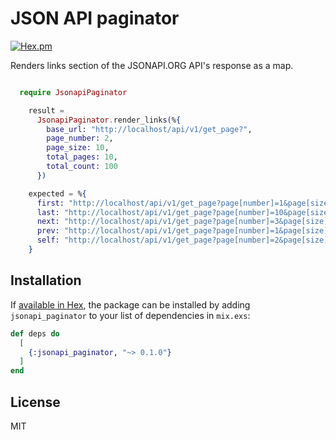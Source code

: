 # JSON API paginator

[![Hex.pm](https://img.shields.io/hexpm/v/jsonapi_paginator.svg)](https://hex.pm/packages/jsonapi_paginator)

Renders links section of the JSONAPI.ORG API's response as a map.

```elixir

  require JsonapiPaginator

    result =
      JsonapiPaginator.render_links(%{
        base_url: "http://localhost/api/v1/get_page?",
        page_number: 2,
        page_size: 10,
        total_pages: 10,
        total_count: 100
      })

    expected = %{
      first: "http://localhost/api/v1/get_page?page[number]=1&page[size]=10",
      last: "http://localhost/api/v1/get_page?page[number]=10&page[size]=10",
      next: "http://localhost/api/v1/get_page?page[number]=3&page[size]=10",
      prev: "http://localhost/api/v1/get_page?page[number]=1&page[size]=10",
      self: "http://localhost/api/v1/get_page?page[number]=2&page[size]=10"
    }

```

## Installation

If [available in Hex](https://hex.pm/docs/publish), the package can be installed
by adding `jsonapi_paginator` to your list of dependencies in `mix.exs`:

```elixir
def deps do
  [
    {:jsonapi_paginator, "~> 0.1.0"}
  ]
end
```

## License

MIT

